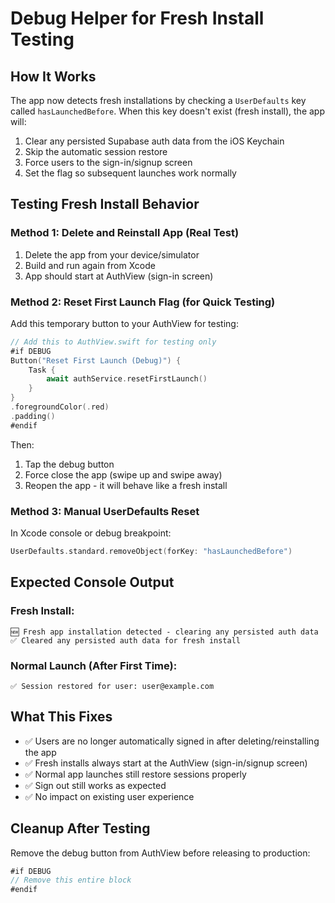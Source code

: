 # Debug Helper for Fresh Install Testing

## How It Works

The app now detects fresh installations by checking a `UserDefaults` key called `hasLaunchedBefore`. When this key doesn't exist (fresh install), the app will:

1. Clear any persisted Supabase auth data from the iOS Keychain
2. Skip the automatic session restore
3. Force users to the sign-in/signup screen
4. Set the flag so subsequent launches work normally

## Testing Fresh Install Behavior

### Method 1: Delete and Reinstall App (Real Test)
1. Delete the app from your device/simulator
2. Build and run again from Xcode
3. App should start at AuthView (sign-in screen)

### Method 2: Reset First Launch Flag (for Quick Testing)
Add this temporary button to your AuthView for testing:

```swift
// Add this to AuthView.swift for testing only
#if DEBUG
Button("Reset First Launch (Debug)") {
    Task {
        await authService.resetFirstLaunch()
    }
}
.foregroundColor(.red)
.padding()
#endif
```

Then:
1. Tap the debug button
2. Force close the app (swipe up and swipe away)
3. Reopen the app - it will behave like a fresh install

### Method 3: Manual UserDefaults Reset
In Xcode console or debug breakpoint:
```swift
UserDefaults.standard.removeObject(forKey: "hasLaunchedBefore")
```

## Expected Console Output

### Fresh Install:
```
🆕 Fresh app installation detected - clearing any persisted auth data
✅ Cleared any persisted auth data for fresh install
```

### Normal Launch (After First Time):
```
✅ Session restored for user: user@example.com
```

## What This Fixes

- ✅ Users are no longer automatically signed in after deleting/reinstalling the app
- ✅ Fresh installs always start at the AuthView (sign-in/signup screen)
- ✅ Normal app launches still restore sessions properly
- ✅ Sign out still works as expected
- ✅ No impact on existing user experience

## Cleanup After Testing

Remove the debug button from AuthView before releasing to production:
```swift
#if DEBUG
// Remove this entire block
#endif
``` 